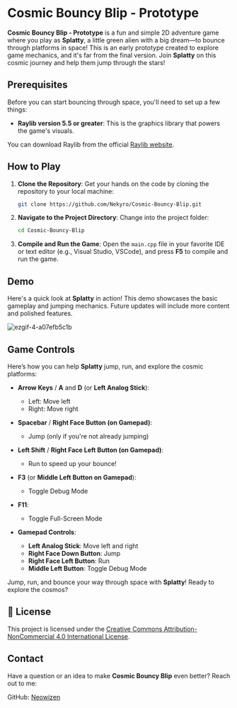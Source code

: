 
# Cosmic Bouncy Blip - Prototype

**Cosmic Bouncy Blip - Prototype** is a fun and simple 2D adventure game where you play as **Splatty**, a little green alien with a big dream—to bounce through platforms in space! This is an early prototype created to explore game mechanics, and it's far from the final version. Join **Splatty** on this cosmic journey and help them jump through the stars!

## Prerequisites

Before you can start bouncing through space, you'll need to set up a few things:

- **Raylib version 5.5 or greater**: This is the graphics library that powers the game's visuals.

You can download Raylib from the official [Raylib website](https://www.raylib.com/).

## How to Play

1. **Clone the Repository**:
   Get your hands on the code by cloning the repository to your local machine:
   ```bash
   git clone https://github.com/Nekyro/Cosmic-Bouncy-Blip.git
   ```

2. **Navigate to the Project Directory**:
   Change into the project folder:
   ```bash
   cd Cosmic-Bouncy-Blip
   ```

3. **Compile and Run the Game**:
   Open the `main.cpp` file in your favorite IDE or text editor (e.g., Visual Studio, VSCode), and press **F5** to compile and run the game.
   

## Demo
Here's a quick look at **Splatty** in action! This demo showcases the basic gameplay and jumping mechanics. Future updates will include more content and polished features.

![ezgif-4-a07efb5c1b](https://github.com/user-attachments/assets/2fb8aa2c-2f53-4a52-9143-d00435030ac8)

## Game Controls

Here’s how you can help **Splatty** jump, run, and explore the cosmic platforms:

- **Arrow Keys** / **A** and **D** (or **Left Analog Stick**):
  - Left: Move left
  - Right: Move right
  
- **Spacebar** / **Right Face Button (on Gamepad)**:
  - Jump (only if you're not already jumping)

- **Left Shift** / **Right Face Left Button (on Gamepad)**:
  - Run to speed up your bounce!

- **F3** (or **Middle Left Button on Gamepad**):
  - Toggle Debug Mode

- **F11**:
  - Toggle Full-Screen Mode

- **Gamepad Controls**:
  - **Left Analog Stick**: Move left and right
  - **Right Face Down Button**: Jump
  - **Right Face Left Button**: Run
  - **Middle Left Button**: Toggle Debug Mode

Jump, run, and bounce your way through space with **Splatty**! Ready to explore the cosmos?

## 📝 License

This project is licensed under the [Creative Commons Attribution-NonCommercial 4.0 International License](LICENSE.md).

## Contact

Have a question or an idea to make **Cosmic Bouncy Blip** even better? Reach out to me:

GitHub: [Neowizen](https://github.com/Yamil-Serrano)
